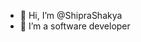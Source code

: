 - 👋 Hi, I’m @ShipraShakya
- 👀 I’m a software developer

<!---
ShipraShakya/ShipraShakya is a ✨ special ✨ repository because its `README.md` (this file) appears on your GitHub profile.
You can click the Preview link to take a look at your changes.
--->
